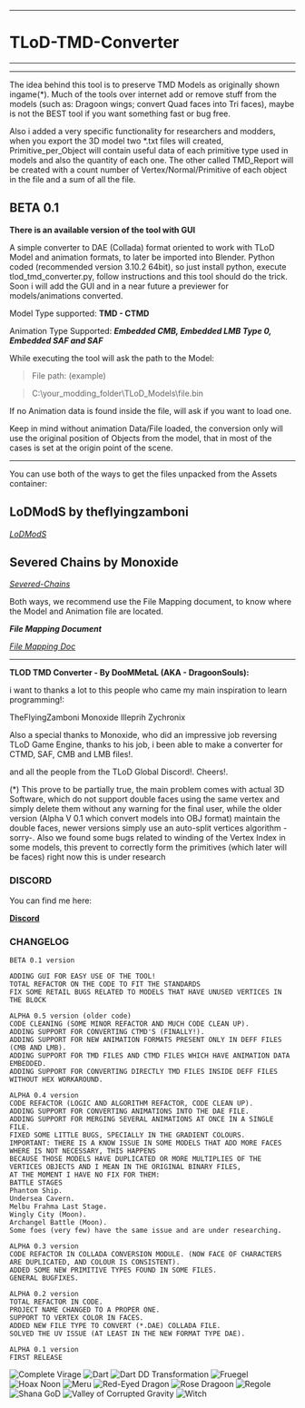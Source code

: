 ***
# **TLoD-TMD-Converter**
***
---
The idea behind this tool is to preserve TMD Models as originally shown ingame(*). Much of the tools over internet add or remove stuff from the models (such as: Dragoon wings; convert Quad faces into Tri faces), maybe is not the BEST tool if you want something fast or bug free.

Also i added a very specific functionality for researchers and modders, when you export the 3D model two *.txt files will created, Primitive_per_Object will contain useful data of each primitive type used in models and also the quantity of each one. The other called TMD_Report will be created with a count number of Vertex/Normal/Primitive of each object in the file and a sum of all the file.

## BETA 0.1

**There is an available version of the tool with GUI**

A simple converter to DAE (Collada) format oriented to work with TLoD Model and animation formats, to later be imported into Blender. Python coded (recommended version 3.10.2 64bit), so just install python, execute tlod_tmd_converter.py, follow instructions and this tool should do the trick.
Soon i will add the GUI and in a near future a previewer for models/animations converted.

Model Type supported: **TMD - CTMD**

Animation Type Supported: ***Embedded CMB, Embedded LMB Type 0, Embedded SAF and SAF***

While executing the tool will ask the path to the Model:

>File path: (example)

>C:\your_modding_folder\TLoD_Models\file.bin

If no Animation data is found inside the file, will ask if you want to load one.

Keep in mind without animation Data/File loaded, the conversion only will use the original position of Objects from the model, that in most of the cases is set at the origin point of the scene.

---
You can use both of the ways to get the files unpacked from the Assets container:

## **LoDModS by theflyingzamboni**

*[LoDModS](https://github.com/theflyingzamboni/lodmods)*


## **Severed Chains by Monoxide**

*[Severed-Chains](https://github.com/Legend-of-Dragoon-Modding/Legend-of-Dragoon-Java)*

Both ways, we recommend use the File Mapping document, to know where the Model and Animation file are located.

**_File Mapping Document_**

*[File Mapping Doc](https://docs.google.com/spreadsheets/d/1wso1zNTpeQM2WmxW73-hVLs4bKdGa_6jswWuKdFtavE/edit?usp=share_link)*

---

**TLOD TMD Converter - By DooMMetaL (AKA - DragoonSouls):**

i want to thanks a lot to this people who came my main inspiration to learn programming!:

TheFlyingZamboni Monoxide Illeprih Zychronix

Also a special thanks to Monoxide, who did an impressive job reversing TLoD Game Engine, thanks to his job, i been able to make a converter for CTMD, SAF, CMB and LMB files!.

and all the people from the TLoD Global Discord!. Cheers!.

(*) This prove to be partially true, the main problem comes with actual 3D Software, which do not support double faces using the same vertex and simply delete them without any warning for the final user, while the older version (Alpha V 0.1 which convert models into OBJ format) maintain the double faces, newer versions simply use an auto-split vertices algorithm -sorry-. Also we found some bugs related to winding of the Vertex Index in some models, this prevent to correctly form the primitives (which later will be faces) right now this is under research

### **DISCORD**

You can find me here:

**[Discord](https://discord.gg/legendofdragoon)**

### **CHANGELOG**

```
BETA 0.1 version

ADDING GUI FOR EASY USE OF THE TOOL!
TOTAL REFACTOR ON THE CODE TO FIT THE STANDARDS
FIX SOME RETAIL BUGS RELATED TO MODELS THAT HAVE UNUSED VERTICES IN THE BLOCK

ALPHA 0.5 version (older code)
CODE CLEANING (SOME MINOR REFACTOR AND MUCH CODE CLEAN UP).
ADDING SUPPORT FOR CONVERTING CTMD'S (FINALLY!).
ADDING SUPPORT FOR NEW ANIMATION FORMATS PRESENT ONLY IN DEFF FILES (CMB AND LMB).
ADDING SUPPORT FOR TMD FILES AND CTMD FILES WHICH HAVE ANIMATION DATA EMBEDDED.
ADDING SUPPORT FOR CONVERTING DIRECTLY TMD FILES INSIDE DEFF FILES WITHOUT HEX WORKAROUND.

ALPHA 0.4 version
CODE REFACTOR (LOGIC AND ALGORITHM REFACTOR, CODE CLEAN UP).
ADDING SUPPORT FOR CONVERTING ANIMATIONS INTO THE DAE FILE.
ADDING SUPPORT FOR MERGING SEVERAL ANIMATIONS AT ONCE IN A SINGLE FILE.
FIXED SOME LITTLE BUGS, SPECIALLY IN THE GRADIENT COLOURS. 
IMPORTANT: THERE IS A KNOW ISSUE IN SOME MODELS THAT ADD MORE FACES WHERE IS NOT NECESSARY, THIS HAPPENS
BECAUSE THOSE MODELS HAVE DUPLICATED OR MORE MULTIPLIES OF THE VERTICES OBJECTS AND I MEAN IN THE ORIGINAL BINARY FILES, 
AT THE MOMENT I HAVE NO FIX FOR THEM:
BATTLE STAGES
Phantom Ship.
Undersea Cavern.
Melbu Frahma Last Stage.
Wingly City (Moon).
Archangel Battle (Moon).
Some foes (very few) have the same issue and are under researching.

ALPHA 0.3 version
CODE REFACTOR IN COLLADA CONVERSION MODULE. (NOW FACE OF CHARACTERS ARE DUPLICATED, AND COLOUR IS CONSISTENT).
ADDED SOME NEW PRIMITIVE TYPES FOUND IN SOME FILES.
GENERAL BUGFIXES.

ALPHA 0.2 version
TOTAL REFACTOR IN CODE.
PROJECT NAME CHANGED TO A PROPER ONE.
SUPPORT TO VERTEX COLOR IN FACES.
ADDED NEW FILE TYPE TO CONVERT (*.DAE) COLLADA FILE.
SOLVED THE UV ISSUE (AT LEAST IN THE NEW FORMAT TYPE DAE).

ALPHA 0.1 version
FIRST RELEASE
```


![Complete Virage](https://raw.githubusercontent.com/dragoonsouls/TLoD-TMD-Converter/main/Sample_Images/Complete_Virage.png)
![Dart](https://raw.githubusercontent.com/dragoonsouls/TLoD-TMD-Converter/main/Sample_Images/Dart.png)
![Dart DD Transformation](https://raw.githubusercontent.com/dragoonsouls/TLoD-TMD-Converter/main/Sample_Images/Dart_DD_Transform.png)
![Fruegel](https://raw.githubusercontent.com/dragoonsouls/TLoD-TMD-Converter/main/Sample_Images/Fruegel_1.png)
![Hoax Noon](https://raw.githubusercontent.com/dragoonsouls/TLoD-TMD-Converter/main/Sample_Images/Hoax_Day_take.png)
![Meru](https://raw.githubusercontent.com/dragoonsouls/TLoD-TMD-Converter/main/Sample_Images/Meru_Cat's_Cradle.png)
![Red-Eyed Dragon](https://raw.githubusercontent.com/dragoonsouls/TLoD-TMD-Converter/main/Sample_Images/RED.png)
![Rose Dragoon](https://raw.githubusercontent.com/dragoonsouls/TLoD-TMD-Converter/main/Sample_Images/Rose_Dragoon_Tutorial.png)
![Regole](https://raw.githubusercontent.com/dragoonsouls/TLoD-TMD-Converter/main/Sample_Images/Regole.png)
![Shana GoD](https://raw.githubusercontent.com/dragoonsouls/TLoD-TMD-Converter/main/Sample_Images/Shana_GoD.png)
![Valley of Corrupted Gravity](https://raw.githubusercontent.com/dragoonsouls/TLoD-TMD-Converter/main/Sample_Images/V_o_C_Gravity_Boss_Fight.png)
![Witch](https://raw.githubusercontent.com/dragoonsouls/TLoD-TMD-Converter/main/Sample_Images/Witch.png)
